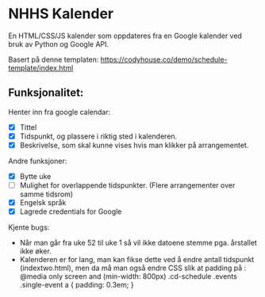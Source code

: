 # NHHS Kalender

En HTML/CSS/JS kalender som oppdateres fra en Google kalender ved bruk av Python og Google API.

Basert på denne templaten: https://codyhouse.co/demo/schedule-template/index.html

## Funksjonalitet:

Henter inn fra google calendar:

- [x] Tittel 
- [x] Tidspunkt, og plassere i riktig sted i kalenderen.
- [x] Beskrivelse, som skal kunne vises hvis man klikker på arrangementet.

Andre funksjoner:

- [x] Bytte uke
- [ ] Mulighet for overlappende tidspunkter. (Flere arrangementer over samme tidsrom)
- [x] Engelsk språk
- [x] Lagrede credentials for Google

Kjente bugs:

- Når man går fra uke 52 til uke 1 så vil ikke datoene stemme pga. årstallet ikke øker.
- Kalenderen er for lang, man kan fikse dette ved å endre antall tidspunkt (indextwo.html), men da må man også endre CSS slik at padding på :
    @media only screen and (min-width: 800px)
        .cd-schedule .events .single-event a {
            padding: 0.3em;
        }

